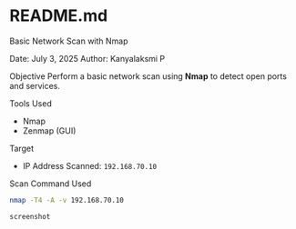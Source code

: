 # README.md
Basic Network Scan with Nmap

 Date: July 3, 2025
 Author: Kanyalaksmi P

Objective
Perform a basic network scan using **Nmap** to detect open ports and services.

Tools Used
- Nmap
- Zenmap (GUI)

Target
- IP Address Scanned: `192.168.70.10`

Scan Command Used
```bash
nmap -T4 -A -v 192.168.70.10

screenshot
